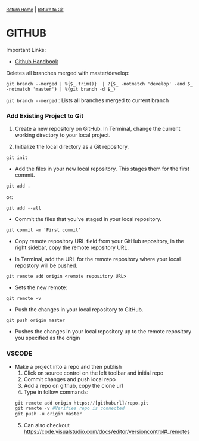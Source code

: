 <small>[Return Home](../../README.md)</small> | <small>[Return to Git](index.md)</small>

# GITHUB

Important Links:
- [Github Handbook](https://guides.github.com/introduction/git-handbook/)


Deletes all branches merged with master/develop:

```shell
git branch --merged | %{$_.trim()}  | ?{$_ -notmatch 'develop' -and $_ -notmatch 'master'} | %{git branch -d $_}
```

`git branch --merged` : Lists all branches merged to current branch

### Add Existing Project to Git

1. Create a new repository on GitHub.
   In Terminal, change the current working directory to your local project.

2. Initialize the local directory as a Git repository.

`git init`

- Add the files in your new local repository. This stages them for the first commit.

`git add .`

or:

`git add --all`

- Commit the files that you've staged in your local repository.

`git commit -m 'First commit'`

- Copy remote repository URL field from your GitHub repository, in the right sidebar, copy the remote repository URL.

- In Terminal, add the URL for the remote repository where your local repostory will be pushed.

`git remote add origin <remote repository URL>`

- Sets the new remote:

`git remote -v`

- Push the changes in your local repository to GitHub.

`git push origin master`

- Pushes the changes in your local repository up to the remote repository you specified as the origin

### VSCODE

- Make a project into a repo and then publish
  1. Click on source control on the left toolbar and initial repo
  2. Commit changes and push local repo
  3. Add a repo on github, copy the clone url
  4. Type in follow commands:
  ```python
  git remote add origin https://[githuburl]/repo.git
  git remote -v #Verifies repo is connected
  git push -u origin master
  ```
  5. Can also checkout https://code.visualstudio.com/docs/editor/versioncontrol#_remotes
